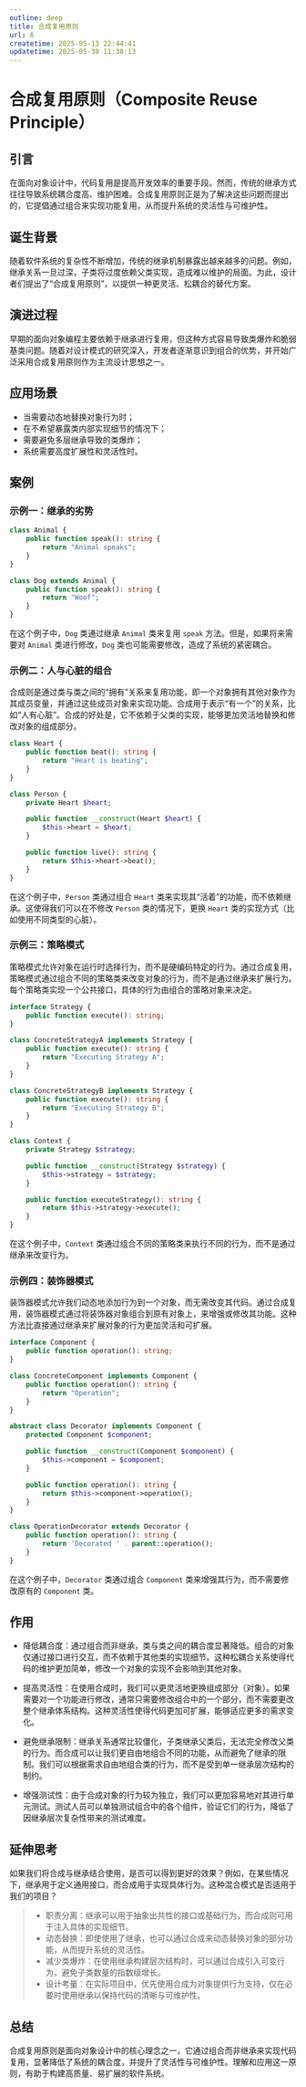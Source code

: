 ```yaml
---
outline: deep
title: 合成复用原则
url: 6
createtime: 2025-05-13 22:44:41
updatetime: 2025-05-30 11:38:13
---
```


# 合成复用原则（Composite Reuse Principle）

## 引言

在面向对象设计中，代码复用是提高开发效率的重要手段。然而，传统的继承方式往往导致系统耦合度高、维护困难。合成复用原则正是为了解决这些问题而提出的，它提倡通过组合来实现功能复用，从而提升系统的灵活性与可维护性。

## 诞生背景

随着软件系统的复杂性不断增加，传统的继承机制暴露出越来越多的问题。例如，继承关系一旦过深，子类将过度依赖父类实现，造成难以维护的局面。为此，设计者们提出了“合成复用原则”，以提供一种更灵活、松耦合的替代方案。

## 演进过程

早期的面向对象编程主要依赖于继承进行复用，但这种方式容易导致类爆炸和脆弱基类问题。随着对设计模式的研究深入，开发者逐渐意识到组合的优势，并开始广泛采用合成复用原则作为主流设计思想之一。

## 应用场景

- 当需要动态地替换对象行为时；
- 在不希望暴露类内部实现细节的情况下；
- 需要避免多层继承导致的类爆炸；
- 系统需要高度扩展性和灵活性时。

## 案例
### 示例一：继承的劣势
```php
class Animal {
    public function speak(): string {
        return "Animal speaks";
    }
}

class Dog extends Animal {
    public function speak(): string {
        return "Woof";
    }
}
```

在这个例子中，`Dog` 类通过继承 `Animal` 类来复用 `speak` 方法。但是，如果将来需要对 `Animal` 类进行修改，`Dog` 类也可能需要修改，造成了系统的紧密耦合。

### 示例二：人与心脏的组合
合成则是通过类与类之间的“拥有”关系来复用功能，即一个对象拥有其他对象作为其成员变量，并通过这些成员对象来实现功能。合成用于表示“有一个”的关系，比如“人有心脏”。合成的好处是，它不依赖于父类的实现，能够更加灵活地替换和修改对象的组成部分。
```php
class Heart {
    public function beat(): string {
        return "Heart is beating";
    }
}

class Person {
    private Heart $heart;

    public function __construct(Heart $heart) {
        $this->heart = $heart;
    }

    public function live(): string {
        return $this->heart->beat();
    }
}
```

在这个例子中，`Person` 类通过组合 `Heart` 类来实现其“活着”的功能，而不依赖继承。这使得我们可以在不修改 `Person` 类的情况下，更换 `Heart` 类的实现方式（比如使用不同类型的心脏）。

### 示例三：策略模式
策略模式允许对象在运行时选择行为，而不是硬编码特定的行为。通过合成复用，策略模式通过组合不同的策略类来改变对象的行为，而不是通过继承来扩展行为。每个策略类实现一个公共接口，具体的行为由组合的策略对象来决定。
```php
interface Strategy {
    public function execute(): string;
}

class ConcreteStrategyA implements Strategy {
    public function execute(): string {
        return "Executing Strategy A";
    }
}

class ConcreteStrategyB implements Strategy {
    public function execute(): string {
        return "Executing Strategy B";
    }
}

class Context {
    private Strategy $strategy;

    public function __construct(Strategy $strategy) {
        $this->strategy = $strategy;
    }

    public function executeStrategy(): string {
        return $this->strategy->execute();
    }
}
```

在这个例子中，`Context` 类通过组合不同的策略类来执行不同的行为，而不是通过继承来改变行为。

### 示例四：装饰器模式
装饰器模式允许我们动态地添加行为到一个对象，而无需改变其代码。通过合成复用，装饰器模式通过将装饰器对象组合到原有对象上，来增强或修改其功能。这种方法比直接通过继承来扩展对象的行为更加灵活和可扩展。

```php
interface Component {
    public function operation(): string;
}

class ConcreteComponent implements Component {
    public function operation(): string {
        return "Operation";
    }
}

abstract class Decorator implements Component {
    protected Component $component;

    public function __construct(Component $component) {
        $this->component = $component;
    }

    public function operation(): string {
        return $this->component->operation();
    }
}

class OperationDecorator extends Decorator {
    public function operation(): string {
        return 'Decorated ' . parent::operation();
    }
}
```

在这个例子中，`Decorator` 类通过组合 `Component` 类来增强其行为，而不需要修改原有的 `Component` 类。

## 作用
- 降低耦合度：通过组合而非继承，类与类之间的耦合度显著降低。组合的对象仅通过接口进行交互，而不依赖于其他类的实现细节。这种松耦合关系使得代码的维护更加简单，修改一个对象的实现不会影响到其他对象。

- 提高灵活性：在使用合成时，我们可以更灵活地更换组成部分（对象）。如果需要对一个功能进行修改，通常只需要修改组合中的一个部分，而不需要更改整个继承体系结构。这种灵活性使得代码更加可扩展，能够适应更多的需求变化。

- 避免继承限制：继承关系通常比较僵化，子类继承父类后，无法完全修改父类的行为。而合成可以让我们更自由地组合不同的功能，从而避免了继承的限制。我们可以根据需求自由地组合类的行为，而不是受到单一继承层次结构的制约。

- 增强测试性：由于合成对象的行为较为独立，我们可以更加容易地对其进行单元测试。测试人员可以单独测试组合中的各个组件，验证它们的行为，降低了因继承层次复杂性带来的测试难度。

## 延伸思考
如果我们将合成与继承结合使用，是否可以得到更好的效果？例如，在某些情况下，继承用于定义通用接口，而合成用于实现具体行为。这种混合模式是否适用于我们的项目？

> - 职责分离：继承可以用于抽象出共性的接口或基础行为，而合成则可用于注入具体的实现细节。
> - 动态替换：即使使用了继承，也可以通过合成来动态替换对象的部分功能，从而提升系统的灵活性。
> - 减少类爆炸：在使用继承构建层次结构时，可以通过合成引入可变行为，避免子类数量的指数级增长。
> - 设计考量：在实际项目中，优先使用合成为对象提供行为支持，仅在必要时使用继承以保持代码的清晰与可维护性。

## 总结
合成复用原则是面向对象设计中的核心理念之一，它通过组合而非继承来实现代码复用，显著降低了系统的耦合度，并提升了灵活性与可维护性。理解和应用这一原则，有助于构建高质量、易扩展的软件系统。